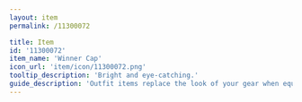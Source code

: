 ```yaml
---
layout: item
permalink: /11300072

title: Item
id: '11300072'
item_name: 'Winner Cap'
icon_url: 'item/icon/11300072.png'
tooltip_description: 'Bright and eye-catching.'
guide_description: 'Outfit items replace the look of your gear when equipped.'
---
```

